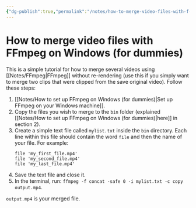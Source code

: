 ```yaml
---
{"dg-publish":true,"permalink":"/notes/how-to-merge-video-files-with-f-fmpeg-on-windows-for-dummies/"}
---
```



# How to merge video files with FFmpeg on Windows (for dummies)
This is a simple tutorial for how to merge several videos using [[Notes/FFmpeg\|FFmpeg]] without re-rendering (use this if you simply want to merge two clips that were clipped from the save original video).
Follow these steps:
1. [[Notes/How to set up FFmpeg on Windows (for dummies)\|Set up FFmpeg on your Windows machine]].
2. Copy the files you wish to merge to the `bin` folder (explained [[Notes/How to set up FFmpeg on Windows (for dummies)\|here]] in section 2).
3. Create a simple text file called `mylist.txt` inside the `bin` directory. Each line within this file should contain the word `file` and then the name of your file. For example: 
	```
	file 'my_first_file.mp4'
	file 'my_second_file.mp4'
	file 'my_last_file.mp4'
	```
4. Save the text file and close it.
5. In the terminal, run: `ffmpeg -f concat -safe 0 -i mylist.txt -c copy output.mp4`.

`output.mp4` is your merged file.

